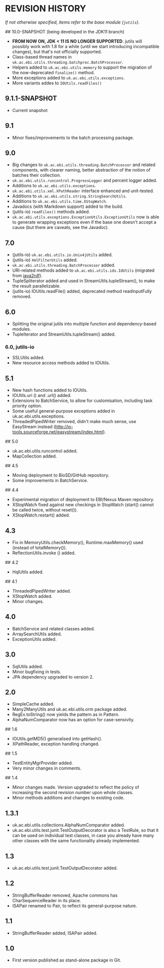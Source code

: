 # REVISION HISTORY

*If not otherwise specified, items refer to the base module (`jutils`)*. 

## 10.0-SNAPSHOT (being developed in the JDK11 branch) 
  * **FROM NOW ON, JDK < 11 IS NO LONGER SUPPORTED**. jutils will possibly work with 1.8 for a
  while (until we start introducing incompatible changes), but that's not officially 
  supported.
  * Class-based thread names in `uk.ac.ebi.utils.threading.batchproc.BatchProcessor`.
  * Helpers added to `uk.ac.ebi.utils.memory` to support the migration of the 
  now-deprecated `finalize()` method.
  * More exceptions added to `uk.ac.ebi.utils.exceptions`.
  * More variants addes to `IOUtils.readFiles()`

## 9.1.1-SNAPSHOT
  * Current snapshot
  
## 9.1
  * Minor fixes/improvements to the batch processing package.

## 9.0
  * Big changes to `uk.ac.ebi.utils.threading.BatchProcessor` and related components, with clearer 
  naming, better abstraction of the notion of batches their collection.   
  * `uk.ac.ebi.utils.runcontrol.ProgressLogger` and percent logger added.
  * Additions to `uk.ac.ebi.utils.exceptions`. 
  * `uk.ac.ebi.utils.xml.XPathReader` interface enhanced and unit-tested.
  * Additions to `uk.ac.ebi.utils.string.StringSearchUtils`.
  * Additions to `uk.ac.ebi.utils.time.XStopWatch`.
  * Javadocs (with Markdown support) added to the build.
  * (jutils-io) `readFiles()` methods added.
  * `uk.ac.ebi.utils.exceptions.ExceptionUtils.ExceptionUtils` now is able to generate wrapping exceptions even if the 
  base one doesn't accept a cause (but there are caveats, see the Javadoc).

## 7.0
  * (jutils-io) `uk.ac.ebi.utils.io.Unix4jUtils` added.
  * (jutils-io) `XmlFilterUtils` added.
  * `uk.ac.ebi.utils.threading.BatchProcessor` added.
  * URI-related methods added to `uk.ac.ebi.utils.ids.IdUtils` (migrated from [java2rdf](https://github.com/EBIBioSamples/java2rdf)).
  * TupleSpliterator added and used in StreamUtils.tupleStream(), to make the result parallelizable.
  * (jutils-io) IOUtils.readFile() added, deprecated method readInputFully removed.
  
## 6.0
  * Splitting the original jutils into multiple function and dependency-based modules.
  * TupleIterator and StreamUtils.tupleStream() added.

### 6.0, jutils-io
  * SSLUtils added.
  * New resource access methods added to IOUtils.

## 5.1
  * New hash functions added to IOUtils.
  * IOUtils.uri () and .url() added.
  * Extensions to BatchService, to allow for customisation, including task priority option.
  * Some useful general-purpose exceptions added in uk.ac.ebi.utils.exceptions.
  * ThreadedPipedWriter removed, didn't make much sense, use EasyStream instead 
  (http://io-tools.sourceforge.net/easystream/index.html).

## 5.0
  * uk.ac.ebi.utils.runcontrol added.
  * MapCollection added.

## 4.5
  * Moving deployment to BioSD/GitHub repository.
  * Some improvements in BatchService.

## 4.4
  * Experimental migration of deployment to EBI/Nexus Maven repository.
  * XStopWatch fixed against new checkings in StopWatch (start() cannot be called twice, without reset()).
  * XStopWatch.restart() added.
  
## 4.3
  * Fix in MemoryUtils.checkMemory(), Runtime.maxMemory() used (instead of totalMemory()).
  * ReflectionUtils.invoke () added.

## 4.2
  * HqlUtils added.

## 4.1
  * ThreadedPipedWriter added.
  * XStopWatch added.
  * Minor changes.
  
## 4.0
  * BatchService and related classes added.
  * ArraySearchUtils added.
  * ExceptionUtils added.

## 3.0
  * SqlUtils added.
  * Minor bugfixing in tests. 
  * JPA dependency upgraded to version 2.
 
## 2.0
  * SimpleCache added.
  * Many2ManyUtils and uk.ac.ebi.utils.orm package added.
  * RegEx.toString() now yields the pattern as in Pattern.
  * AlphaNumComparator now has an option for case-sensivity.

## 1.6
  * IOUtils.getMD5() generalised into getHash().
  * XPathReader, exception handling changed.

## 1.5
  * TestEntityMgrProvider added.
  * Very minor changes in comments.
  
## 1.4
  * Minor changes made. Version upgraded to reflect the policy of increasing the second revision number upon whole 
  classes.
  * Minor methods additions and changes to existing code.
  
## 1.3.1 
  * uk.ac.ebi.utils.collections.AlphaNumComparator added.   
  * uk.ac.ebi.utils.test.junit.TestOutputDecorator is also a TestRule, so that it can be used on individual test 
  classes, in case you already have many other classes with the same functionality already implemented.

## 1.3
  * uk.ac.ebi.utils.test.junit.TestOutputDecorator added.

## 1.2
  * StringBufferReader removed, Apache commons has CharSequenceReader in its place.
  * ISAPair renamed to Pair, to reflect its general-purpose nature.

## 1.1
  * StringBufferReader added, ISAPair added.

## 1.0 
  * First version published as stand-alone package in Git.
  